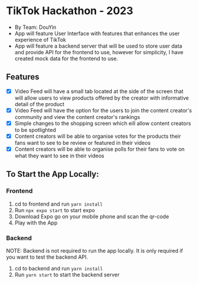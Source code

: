 # TikTok Hackathon - 2023
- By Team: DouYin
- App will feature User Interface with features that enhances the user experience of TikTok
- App will feature a backend server that will be used to store user data and provide API for the frontend to use, however for simplicity, I have created mock data for the frontend to use.


## Features
- [x] Video Feed will have a small tab located at the side of the screen that will allow users to view products offered by the creator with informative detail of the product
- [x] Video Feed will have the option for the users to join the content creator's community and view the content creator's rankings
- [x] Simple changes to the shopping screen which eill allow content creators to be spotlighted
- [x] Content creators will be able to organise votes for the products their fans want to see to be review or featured in their videos
- [x] Content creators will be able to organise polls for their fans to vote on what they want to see in their videos

## To Start the App Locally:
### Frontend
1. cd to frontend and run `yarn install`
2. Run `npx expo start` to start expo
3. Download Expo go on your mobile phone and scan the qr-code
4. Play with the App

### Backend
NOTE: Backend is not required to run the app locally. It is only required if you want to test the backend API.
1. cd to backend and run `yarn install`
2. Run `yarn start` to start the backend server

